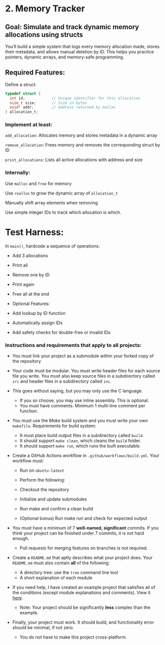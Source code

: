 # 2. Memory Tracker

## Goal: Simulate and track dynamic memory allocations using structs

You’ll build a simple system that logs every memory allocation made, stores their metadata, and allows manual deletion by ID. This helps you practice pointers, dynamic arrays, and memory-safe programming.

## Required Features:

Define a struct:

```C
typedef struct {
  int id;            // Unique identifier for this allocation
  size_t size;       // Size in bytes
  void* addr;        // Address returned by malloc
} allocation_t;
```

### Implement at least:

`add_allocation`: Allocates memory and stores metadata in a dynamic array

`remove_allocation`: Frees memory and removes the corresponding struct by ID

`print_allocations`: Lists all active allocations with address and size

### Internally:

Use `malloc` and `free` for memory

Use `realloc` to grow the dynamic array of `allocation_t`

Manually shift array elements when removing

Use simple integer IDs to track which allocation is which.

# Test Harness:

In `main()`, hardcode a sequence of operations:

- Add 3 allocations

- Print all

- Remove one by ID

- Print again

- Free all at the end

- Optional Features:

- Add lookup by ID function

- Automatically assign IDs

- Add safety checks for double-free or invalid IDs

### Instructions and requirements that apply to all projects:

- You must link your project as a submodule within your forked copy of the repository

- Your code must be modular. You must write header files for each source file you write. You must also keep source files in a subdirectory called `src` and header files in a subdirectory called `inc`.

- This goes without saying, but you may only use the C language.

  - If you so choose, you may use inline assembly. This is optional.
  - You must have comments. Minimum 1 multi-line comment per function.

- You must use the _Make_ build system and you must write your own `makefile`. Requirements for build system:

  - It must place build output files in a subdirectory called `build`.
  - It should support `make clean`, which cleans the `build` folder.
  - It should support `make run`, which runs the built executable.

- Create a GitHub Actions workflow in `.github/workflows/build.yml`. Your workflow must:

  - Run on `ubuntu-latest`

  - Perform the following:

  - Checkout the repository

  - Initialize and update submodules

  - Run make and confirm a clean build

  - (Optional bonus) Run make run and check for expected output

- You must have a minimum of 7 **well-named, significant** commits. If you think your project can be finished under 7 commits, it is not hard enough.

  - Pull requests for merging features on branches is not required.

- Create a `README.md` that aptly describes what your project does. Your `README.md` must also contain **all** of the following:

  - A directory tree: use the `tree` command line tool
  - A short explanation of each module

- If you need help, I have created an example project that satisfies all of the conditions (except module explanations and comments). View it [here](https://github.com/wxkim/julia).

  - Note: Your project should be significantly **less** complex than the example.

- Finally, your project must work. It should build, and functionality error should be minimal, if not zero.
  - You do not have to make this project cross-platform.
